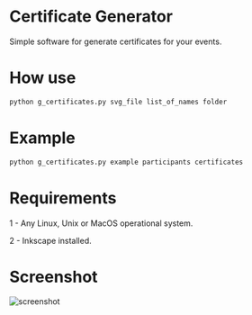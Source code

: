 Certificate Generator
====================

Simple software for generate certificates for your events.


How use
========
```bash
python g_certificates.py svg_file list_of_names folder
```

Example
========
```bash
python g_certificates.py example participants certificates
```

Requirements
========
1 - Any Linux, Unix or MacOS operational system.

2 - Inkscape installed.

Screenshot
========

![screenshot](http://i.imgur.com/O9yDYGF.png)
